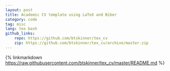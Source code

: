 ```yaml
---
layout: post
title: Academic CV template using LaTeX and Biber
category: code
tag: misc
lang: tex bash
github_links:
    repo: https://github.com/btskinner/tex_cv
    zip: https://github.com/btskinner/tex_cv/archive/master.zip
---
```


{% linkmarkdown https://raw.githubusercontent.com/btskinner/tex_cv/master/README.md %}
